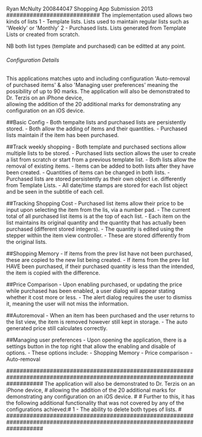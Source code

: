 Ryan McNulty
200844047
Shopping App Submission 2013
############################
The implementation used allows two kinds of lists
	1 - Template lists. Lists used to maintain regular lists such as 'Weekly' or 'Monthly'
	2 - Purchased lists. Lists generated from Template Lists or created from scratch.

NB both list types (template and purchased) can be editted at any point.


###### Configuration Details #######
This applications matches upto and including configuration 'Auto-removal of purchased items' & also 'Managing user preferences' meaning the possibility of up to 90 marks. 
The application will also be demonstrated to Dr. Terzis on an iPhone device, 											  
allowing the addition of the 20 additional marks for demonstrating any configuration on an iOS device.	


##Basic Config
	- Both tempalte lists and purchased lists are persistently stored.
	- Both allow the adding of items and their quantities.
	- Purchased lists maintain if the item has been purchased.
	
	
##Track weekly shopping
	- Both template and purchased sections allow multiple lists to be stored.
	- Purchased lists section allows the user to create a list from scratch or start from a previous template list. 
	- Both lists allow the removal of existing items.
	- Items can be added to both lists after they have been created.
	- Quantities of items can be changed in both lists.
	- Purchased lists are stored persistently as their own object i.e. differently from Template Lists.
	- All date/time stamps are stored for each list object and be seen in the subtitle of each cell.


##Tracking Shopping Cost
	- Purchased list items allow their price to be input upon selecting the item from the lis, via a number pad.
	- The current total of all purchased list items is at the top of each list.
	- Each item on the list maintains its original quantity and the quantity that has actually been purchased (different stored integers).
	- The quantity is edited using the stepper within the item view controller.
	- These are stored differently from the original lists.
	
	
##Shopping Memory
	- If items from the prev list have not been purchased, these are copied to the new list being created.
	- If items from the prev list HAVE been purchased, if their purchased quantity is less than the intended, the item is copied with the difference.
		
		
##Price Comparison
	- Upon enabling purchased, or updating the price while purchased has been enabled, a user dialog will appear stating whether it cost more or less.
	- The alert dialog requires the user to dismiss it, meaning the user will not miss the information.
	
	
##Autoremoval
	- When an item has been purchased and the user returns to the list view, the item is removed however still kept in storage.
	- The auto generated price still calculates correctly.
	
	
##Managing user preferences
	- Upon opening the application, there is a settings button in the top right that allow the enabling and disable of options.
	- These options include:
		- Shopping Memory
		- Price comparison
		- Auto-removal


###########################################################################################################################
The application will also be demonstrated to Dr. Terzis on an iPhone device, 											  #
allowing the addition of the 20 additional marks for demonstrating any configuration on an iOS device.					  #
																														  #
Further to this, it has the following additional functionality that was not covered by any of the configurations achieved:#
1 - The ability to delete both types of lists.							   												  #
###########################################################################################################################